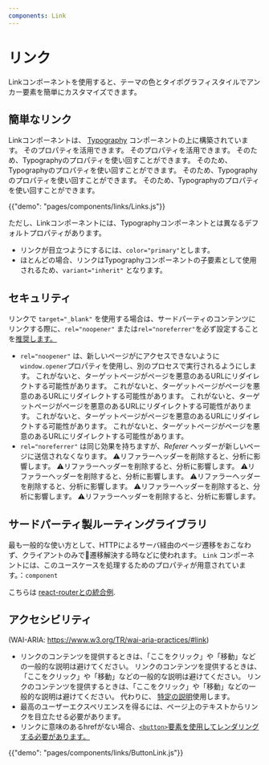 ```yaml
---
components: Link
---
```


# リンク

<p class="description">Linkコンポーネントを使用すると、テーマの色とタイポグラフィスタイルでアンカー要素を簡単にカスタマイズできます。</p>

## 簡単なリンク

Linkコンポーネントは、 [Typography](/api/typography/) コンポーネントの上に構築されています。 そのプロパティを活用できます。 そのプロパティを活用できます。 そのため、Typographyのプロパティを使い回すことができます。 そのため、Typographyのプロパティを使い回すことができます。 そのため、Typographyのプロパティを使い回すことができます。 そのため、Typographyのプロパティを使い回すことができます。

{{"demo": "pages/components/links/Links.js"}}

ただし、Linkコンポーネントには、Typographyコンポーネントとは異なるデフォルトプロパティがあります。

- リンクが目立つようにするには、`color="primary"`とします。
- ほとんどの場合、リンクはTypographyコンポーネントの子要素として使用されるため、`variant="inherit"` となります。

## セキュリティ

リンクで `target="_blank"` を使用する場合は、サードパーティのコンテンツにリンクする際に、`rel="noopener"` または`rel="noreferrer"`を必ず設定することを[推奨します。](https://developers.google.com/web/tools/lighthouse/audits/noopener)

- `rel="noopener"` は、新しいページがにアクセスできないように`window.opener`プロパティを使用し、別のプロセスで実行されるようにします。 これがないと、ターゲットページがページを悪意のあるURLにリダイレクトする可能性があります。 これがないと、ターゲットページがページを悪意のあるURLにリダイレクトする可能性があります。 これがないと、ターゲットページがページを悪意のあるURLにリダイレクトする可能性があります。 これがないと、ターゲットページがページを悪意のあるURLにリダイレクトする可能性があります。 これがないと、ターゲットページがページを悪意のあるURLにリダイレクトする可能性があります。
- `rel="noreferrer"` は同じ効果を持ちますが、*Referer* ヘッダーが新しいページに送信されなくなります。 ⚠️リファラーヘッダーを削除すると、分析に影響します。 ⚠️リファラーヘッダーを削除すると、分析に影響します。 ⚠️リファラーヘッダーを削除すると、分析に影響します。 ⚠️リファラーヘッダーを削除すると、分析に影響します。 ⚠️リファラーヘッダーを削除すると、分析に影響します。 ⚠️リファラーヘッダーを削除すると、分析に影響します。

## サードパーティ製ルーティングライブラリ

最も一般的な使い方として、HTTPによるサーバ経由のページ遷移をおこなわず、クライアントのみで遷移解決する時などに使われます。 `Link` コンポーネントには、このユースケースを処理するためのプロパティが用意されています。：`component`

こちらは [react-routerとの統合例](/guides/composition/#link).

## アクセシビリティ

(WAI-ARIA: https://www.w3.org/TR/wai-aria-practices/#link)

- リンクのコンテンツを提供するときは、「ここをクリック」や「移動」などの一般的な説明は避けてください。 リンクのコンテンツを提供するときは、「ここをクリック」や「移動」などの一般的な説明は避けてください。 リンクのコンテンツを提供するときは、「ここをクリック」や「移動」などの一般的な説明は避けてください。 代わりに、 [特定の説明](https://developers.google.com/web/tools/lighthouse/audits/descriptive-link-text)使用します。
- 最高のユーザーエクスペリエンスを得るには、ページ上のテキストからリンクを目立たせる必要があります。
- リンクに意味のあるhrefがない場合、[`<button>`要素を使用してレンダリングする必要があります。](https://github.com/evcohen/eslint-plugin-jsx-a11y/blob/master/docs/rules/anchor-is-valid.md)

{{"demo": "pages/components/links/ButtonLink.js"}}